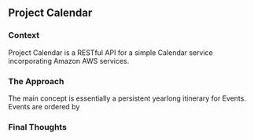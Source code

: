 ## Project Calendar

### Context
Project Calendar is a RESTful API for a simple Calendar service incorporating Amazon AWS services.

### The Approach
The main concept is essentially a persistent yearlong itinerary for Events. Events are ordered by 


### Final Thoughts

